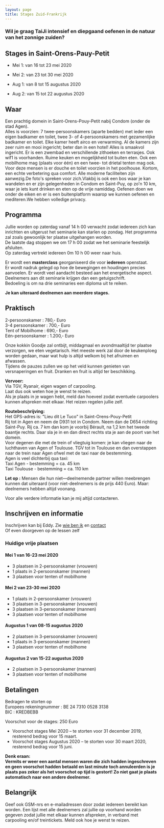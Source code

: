 ```yaml
--- 
layout: page
title: Stages Zuid-Frankrijk 
---
```

### Wil je graag TaiJi intensief en diepgaand oefenen in de natuur van het zonnige zuiden?

## Stages in Saint-Orens-Pauy-Petit  

*  Mei 1: van 16 tot 23 mei 2020
*  Mei 2: van 23 tot 30 mei 2020

*  Aug 1: van 8 tot 15 augustus 2020
*  Aug 2: van 15 tot 22 augustus 2020
  
  
## Waar  

Een prachtig domein in Saint-Orens-Pouy-Petit nabij Condom (onder de stad Agen).  
Alles is voorzien: 7 twee-persoonskamers (aparte bedden) met ieder een eigen badkamer en toilet, 
twee 3- of 4-persoonskamers met gezamenlijke badkamer en toilet. Elke kamer heeft airco en verwarming. Al de kamers zijn zeer ruim en mooi ingericht; beter dan in een hotel! Alles is smaakvol ingericht. Er is een zwembad en verschillende zithoeken en terrasjes. Ook wif1 is voorhanden. Ruime keuken en mogelijkheid tot buiten eten. Ook een mobilhome mag (plaats voor één) en een twee- tot drietal tenten mag ook. Voor deze mensen is er douche en toilet voorzien in het poolhouse. Kortom, een echte verbetering qua comfort. Alle moderne faciliteiten zijn aanwezig.De foto's spreken voor zich.Vlakbĳ is ook een bos waar je kan wandelen en er zijn gelegenheden in Condom en Saint-Puy, op zo'n 10 km, waar je iets kunt drinken en eten op de vrije namiddag. Oefenen doen we onder de eiken en er is een buitenplatform waarop we kunnen oefenen en mediteren.We hebben volledige privacy. 

  
## Programma

Jullie worden op zaterdag vanaf 14 h 00 verwacht zodat iedereen zich kan inrichten en uitgerust het seminarie kan starîen op zondag. Het programma zal zoals gewoonlijk ter plaatse uitgehangen worden.  
De laatste dag stoppen we om 17 h 00 zodat we het seminarie feestelijk afsluiten.  
Op zaterdag vertrekt iedereen 0m 10 h 00 weer naar huis.  

Er wordt een **masterclass** georganiseerd die voor **iedereen** openstaat.  
Er wordt nadruk gelegd op hoe de bewegingen en houdingen precies aanvoelen. Er wordt veel aandacht besteed aan het energetische aspect. Deelnemers aan dit seminarie krijgen dan een getuigschrift.  
Bedoeling is om na drie seminaries een diploma uit te reiken.


**Je kan uiteraard deelnemen aan meerdere stages.**
## Praktisch

2-persoonskamer : 780‚- Euro  
3-4 persoonskamer : 700,- Euro  
Tent of Mobilhome : 690,- Euro  
Eén-persoonskamer : 1.200‚- Euro  
  
Onze kokkin Goodje zal ontbijt, middagmaal en avondmaaltijd ter plaatse verzorgen, we eten vegetarisch. Het meeste werk zal door de keukenploeg worden gedaan, maar wat hulp is altijd welkom bij het afruimen en afwassen.  
Tijdens de pauzes zullen we op het veld kunnen genieten van versnaperingen en fruit. Dranken en fruit is altijd ter beschikking. 
  
**Vervoer:**  
Via TGV, Ryanair, eigen wagen of carpooling.  
Laat dus ook weten hoe je wenst te reizen.  
Als je plaats in je wagen hebt, meld dan hoeveel zodat eventuele carpoolers kunnen afspreken met elkaar. Het reizen regelen jullie zelf.  

**Routebeschrijving:**  
Het GPS-adres is: "Lieu dit Le Tuco" in Saint-Orens-Pouy-Petit  
Rij tot in Agen en neem de D931 tot in Condom. Neem dan de D654 richting Saint-Puy. Rij ca. 7 km dan kom je voorbij Bérault, na 1,2 km het tweede baantje rechts. Daar sla je in en dan direct rechts sta je aan de poort van het domein.  
Voor degenen die met de trein of vliegtuig komen: je kan vliegen naar de luchthaven van Agen of Toulouse. TGV tot in Toulouse en dan overstappen naar de trein naar Agen ofwel met de taxi naar de bestemming.  
Agen is veel dichterbij qua taxi:  
Taxi Agen - bestemming = ca. 45 km  
Taxi Toulouse - bestemming = ca. 110 km  

**Let op :**
Mensen die hun niet—deelnemende partner willen meebrengen kunnen dat uiteraard (voor niet-deelnemers is de prijs 440 Euro). Maar: deelnemers hebben altijd voonang.

Voor alle verdere informatie kan je mij altijd contacteren.
## Inschrijven en informatie

Inschrijven kan bij Eddy. Zie [wie ben ik](../wie-ben-ik.html) en [contact](../contact.html)<br />
Of even doorgeven op de lessen zelf

### Huidige vrije plaatsen  

#### Mei 1 van 16-23 mei 2020  

- 3 plaatsen in 2-persoonskamer (vrouwen)
- 1 plaats in 2-persoonskamer (mannen)
- 3 plaatsen voor tenten of mobilhome

#### Mei 2 van 23-30 mei 2020  

- 1 plaats in 2-persoonskamer (vrouwen)
- 3 plaatsen in 3-persoonskamer (vrouwen)
- 3 plaatsen in 3-persoonskamer (mannen)
- 3 plaatsen voor tenten of mobilhome

#### Augustus 1 van 08-15 augustus 2020  

- 2 plaatsen in 3-persoonskamer (vrouwen)
- 1 plaats in 3-persoonskamer (mannen)
- 3 plaatsen voor tenten of mobilhome

#### Augustus 2 van 15-22 augustus 2020  

- 2 plaatsen in 3-persoonskamer (mannen)
- 3 plaatsen voor tenten of mobilhome


## Betalingen

Bedragen te storten op   
Europees rekeningnummer : BE 24 7310 0528 3138    
BIC : KREDBEBB  

Voorschot voor de stages: 250 Euro

* Voorschot stages Mei 2020 &ndash; te storten voor 31 december 2019, resterend bedrag voor 15 maart.  
* Voorschot stages Augustus 2020 &ndash; te storten voor 30 maart 2020, resterend bedrag voor 15 juni.    


**Denk eraan:  
Vermits er weer een aantal mensen waren die zich hadden ingeschreven en geen voorschot hadden betaald en last minute toch annuleerden is je plaats pas zeker als het voorschot op tijd is gestort! Zo niet gaat je plaats automatisch naar een andere deelnemer.**

## Belangrijk

Geef ook GSM-nrs en e-mailadressen door zodat iedereen bereikt kan worden. Een lijst met alle deelnemers zal jullie op voorhand worden gegeven zodat jullie met elkaar kunnen afspreken, in verband met carpooling en/of treintickets. Meld ook hoe je wenst te reizen.  